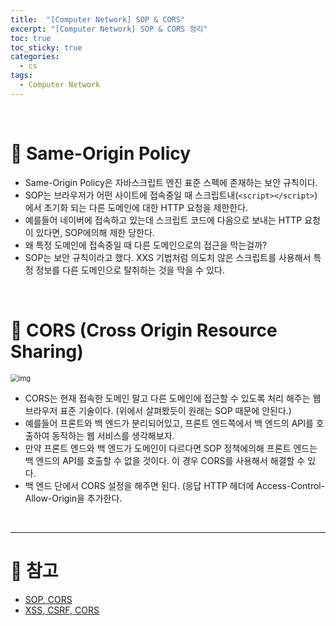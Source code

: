 ```yaml
---
title:  "[Computer Network] SOP & CORS"
excerpt: "[Computer Network] SOP & CORS 정리"
toc: true
toc_sticky: true
categories:
  - cs
tags:
  - Computer Network
---
```


<br>

# 📝 Same-Origin Policy

- Same-Origin Policy은 자바스크립트 엔진 표준 스펙에 존재하는 보안 규칙이다. 
- SOP는 브라우저가 어떤 사이트에 접속중일 때 스크립트내(`<script></script>`)에서 초기화 되는 다른 도메인에 대한 HTTP 요청을 제한한다. 
- 예를들어 네이버에 접속하고 있는데 스크립트 코드에 다음으로 보내는 HTTP 요청이 있다면, SOP에의해 제한 당한다.
- 왜 특정 도메인에 접속중일 때 다른 도메인으로의 접근을 막는걸까?
- SOP는 보안 규칙이라고 했다. XXS 기법처럼 의도치 않은 스크립트를 사용해서 특정 정보를 다른 도메인으로 탈취하는 것을 막을 수 있다.

<br>

# **📝** CORS (Cross Origin Resource Sharing)

<img src="https://k.kakaocdn.net/dn/dAQPMA/btqEyfySj0U/LVQmF6vHmFWWKycfFpbXSk/img.png" alt="img" style="zoom: 80%;" />

- CORS는 현재 접속한 도메인 말고 다른 도메인에 접근할 수 있도록 처리 해주는 웹 브라우저 표준 기술이다. (위에서 살펴봤듯이 원래는 SOP 때문에 안된다.)
- 예를들어 프론트와 백 엔드가 분리되어있고, 프론트 엔드쪽에서 백 엔드의 API를 호출하여 동작하는 웹 서비스를 생각해보자.
- 만약 프론트 엔드와 백 엔드가 도메인이 다르다면 SOP 정책에의해 프론트 엔드는 백 엔드의 API를 호출할 수 없을 것이다. 이 경우 CORS를 사용해서 해결할 수 있다.
- 백 엔드 단에서 CORS 설정을 해주면 된다. (응답 HTTP 헤더에 Access-Control-Allow-Origin을 추가한다.

<br>

------



# 🔎 참고

* [SOP, CORS](https://java119.tistory.com/67)
* [XSS, CSRF, CORS](https://muang-kim.tistory.com/278?category=866244)